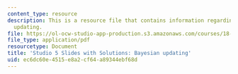 ```yaml
---
content_type: resource
description: This is a resource file that contains information regarding bayesian
  updating.
file: https://ol-ocw-studio-app-production.s3.amazonaws.com/courses/18-05-introduction-to-probability-and-statistics-spring-2014/ec6dc60e4515e8a2cf64a89344ebf68d_MIT18_05S14_studio5slides.pdf
file_type: application/pdf
resourcetype: Document
title: 'Studio 5 Slides with Solutions: Bayesian updating'
uid: ec6dc60e-4515-e8a2-cf64-a89344ebf68d
---
```

